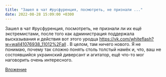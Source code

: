 ```yaml
---
title: "Зашел в чат #русфуренция, посмотреть, не признали ..."
date: 2022-08-28 15:09:00 +0300
---
```


Зашел в чат #русфуренция, посмотреть, не признали ли их ещё экстремистами, после того как администрация поддержала высказывания и действия вот этого уродца https://vk.com/whiteflash?w=wall41076938_11012%2Fall . В целом, там ничего нового.
Я не понимаю, почему так сложно понять столь толстый намёк и, что, ваш не состоявшийся украинский диверсант и агитатор, ещё что-то мог наговорить очень интересного.

[Вложение](/assets/vk_photos/3/ipsaolaruM0.jpg)
